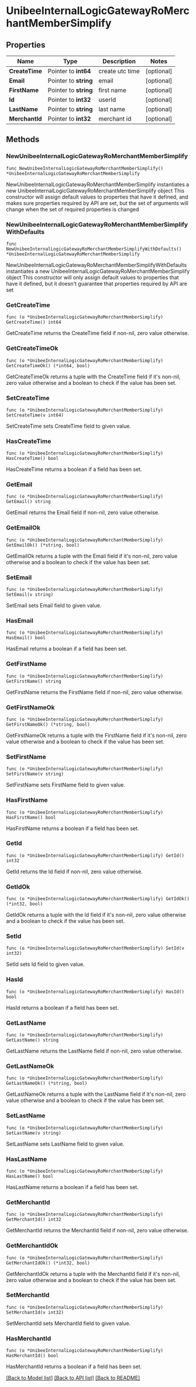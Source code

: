 # UnibeeInternalLogicGatewayRoMerchantMemberSimplify

## Properties

Name | Type | Description | Notes
------------ | ------------- | ------------- | -------------
**CreateTime** | Pointer to **int64** | create utc time | [optional] 
**Email** | Pointer to **string** | email | [optional] 
**FirstName** | Pointer to **string** | first name | [optional] 
**Id** | Pointer to **int32** | userId | [optional] 
**LastName** | Pointer to **string** | last name | [optional] 
**MerchantId** | Pointer to **int32** | merchant id | [optional] 

## Methods

### NewUnibeeInternalLogicGatewayRoMerchantMemberSimplify

`func NewUnibeeInternalLogicGatewayRoMerchantMemberSimplify() *UnibeeInternalLogicGatewayRoMerchantMemberSimplify`

NewUnibeeInternalLogicGatewayRoMerchantMemberSimplify instantiates a new UnibeeInternalLogicGatewayRoMerchantMemberSimplify object
This constructor will assign default values to properties that have it defined,
and makes sure properties required by API are set, but the set of arguments
will change when the set of required properties is changed

### NewUnibeeInternalLogicGatewayRoMerchantMemberSimplifyWithDefaults

`func NewUnibeeInternalLogicGatewayRoMerchantMemberSimplifyWithDefaults() *UnibeeInternalLogicGatewayRoMerchantMemberSimplify`

NewUnibeeInternalLogicGatewayRoMerchantMemberSimplifyWithDefaults instantiates a new UnibeeInternalLogicGatewayRoMerchantMemberSimplify object
This constructor will only assign default values to properties that have it defined,
but it doesn't guarantee that properties required by API are set

### GetCreateTime

`func (o *UnibeeInternalLogicGatewayRoMerchantMemberSimplify) GetCreateTime() int64`

GetCreateTime returns the CreateTime field if non-nil, zero value otherwise.

### GetCreateTimeOk

`func (o *UnibeeInternalLogicGatewayRoMerchantMemberSimplify) GetCreateTimeOk() (*int64, bool)`

GetCreateTimeOk returns a tuple with the CreateTime field if it's non-nil, zero value otherwise
and a boolean to check if the value has been set.

### SetCreateTime

`func (o *UnibeeInternalLogicGatewayRoMerchantMemberSimplify) SetCreateTime(v int64)`

SetCreateTime sets CreateTime field to given value.

### HasCreateTime

`func (o *UnibeeInternalLogicGatewayRoMerchantMemberSimplify) HasCreateTime() bool`

HasCreateTime returns a boolean if a field has been set.

### GetEmail

`func (o *UnibeeInternalLogicGatewayRoMerchantMemberSimplify) GetEmail() string`

GetEmail returns the Email field if non-nil, zero value otherwise.

### GetEmailOk

`func (o *UnibeeInternalLogicGatewayRoMerchantMemberSimplify) GetEmailOk() (*string, bool)`

GetEmailOk returns a tuple with the Email field if it's non-nil, zero value otherwise
and a boolean to check if the value has been set.

### SetEmail

`func (o *UnibeeInternalLogicGatewayRoMerchantMemberSimplify) SetEmail(v string)`

SetEmail sets Email field to given value.

### HasEmail

`func (o *UnibeeInternalLogicGatewayRoMerchantMemberSimplify) HasEmail() bool`

HasEmail returns a boolean if a field has been set.

### GetFirstName

`func (o *UnibeeInternalLogicGatewayRoMerchantMemberSimplify) GetFirstName() string`

GetFirstName returns the FirstName field if non-nil, zero value otherwise.

### GetFirstNameOk

`func (o *UnibeeInternalLogicGatewayRoMerchantMemberSimplify) GetFirstNameOk() (*string, bool)`

GetFirstNameOk returns a tuple with the FirstName field if it's non-nil, zero value otherwise
and a boolean to check if the value has been set.

### SetFirstName

`func (o *UnibeeInternalLogicGatewayRoMerchantMemberSimplify) SetFirstName(v string)`

SetFirstName sets FirstName field to given value.

### HasFirstName

`func (o *UnibeeInternalLogicGatewayRoMerchantMemberSimplify) HasFirstName() bool`

HasFirstName returns a boolean if a field has been set.

### GetId

`func (o *UnibeeInternalLogicGatewayRoMerchantMemberSimplify) GetId() int32`

GetId returns the Id field if non-nil, zero value otherwise.

### GetIdOk

`func (o *UnibeeInternalLogicGatewayRoMerchantMemberSimplify) GetIdOk() (*int32, bool)`

GetIdOk returns a tuple with the Id field if it's non-nil, zero value otherwise
and a boolean to check if the value has been set.

### SetId

`func (o *UnibeeInternalLogicGatewayRoMerchantMemberSimplify) SetId(v int32)`

SetId sets Id field to given value.

### HasId

`func (o *UnibeeInternalLogicGatewayRoMerchantMemberSimplify) HasId() bool`

HasId returns a boolean if a field has been set.

### GetLastName

`func (o *UnibeeInternalLogicGatewayRoMerchantMemberSimplify) GetLastName() string`

GetLastName returns the LastName field if non-nil, zero value otherwise.

### GetLastNameOk

`func (o *UnibeeInternalLogicGatewayRoMerchantMemberSimplify) GetLastNameOk() (*string, bool)`

GetLastNameOk returns a tuple with the LastName field if it's non-nil, zero value otherwise
and a boolean to check if the value has been set.

### SetLastName

`func (o *UnibeeInternalLogicGatewayRoMerchantMemberSimplify) SetLastName(v string)`

SetLastName sets LastName field to given value.

### HasLastName

`func (o *UnibeeInternalLogicGatewayRoMerchantMemberSimplify) HasLastName() bool`

HasLastName returns a boolean if a field has been set.

### GetMerchantId

`func (o *UnibeeInternalLogicGatewayRoMerchantMemberSimplify) GetMerchantId() int32`

GetMerchantId returns the MerchantId field if non-nil, zero value otherwise.

### GetMerchantIdOk

`func (o *UnibeeInternalLogicGatewayRoMerchantMemberSimplify) GetMerchantIdOk() (*int32, bool)`

GetMerchantIdOk returns a tuple with the MerchantId field if it's non-nil, zero value otherwise
and a boolean to check if the value has been set.

### SetMerchantId

`func (o *UnibeeInternalLogicGatewayRoMerchantMemberSimplify) SetMerchantId(v int32)`

SetMerchantId sets MerchantId field to given value.

### HasMerchantId

`func (o *UnibeeInternalLogicGatewayRoMerchantMemberSimplify) HasMerchantId() bool`

HasMerchantId returns a boolean if a field has been set.


[[Back to Model list]](../README.md#documentation-for-models) [[Back to API list]](../README.md#documentation-for-api-endpoints) [[Back to README]](../README.md)


